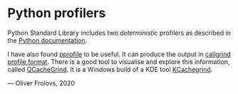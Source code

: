 # Python profilers

Python Standard Library includes two *deterministic* profilers as described in the [Python documentation](https://docs.python.org/3/library/profile.html).

I have also found [pprofile](https://pypi.org/project/pprofile/) to be useful. It can produce the output in [callgrind profile format](https://www.valgrind.org/docs/manual/cl-format.html). There is a good tool to visualise and explore this information, called [QCacheGrind](https://sourceforge.net/projects/qcachegrindwin/). It is a Windows build of a KDE tool [KCachegrind](https://kcachegrind.github.io/html/Home.html).

&mdash; Oliver Frolovs, 2020